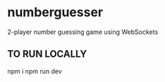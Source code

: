 # numberguesser
2-player number guessing game using WebSockets

## TO RUN LOCALLY

npm i
npm run dev
